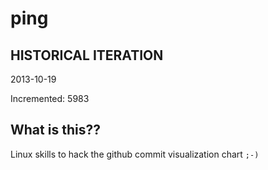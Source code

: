 # ping

## HISTORICAL ITERATION
2013-10-19

Incremented: 5983

## What is this?? 
Linux skills to hack the github commit visualization chart `;-)`
